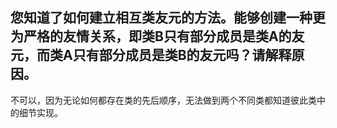 ## 您知道了如何建立相互类友元的方法。能够创建一种更为严格的友情关系，即类B只有部分成员是类A的友元，而类A只有部分成员是类B的友元吗？请解释原因。

不可以，因为无论如何都存在类的先后顺序，无法做到两个不同类都知道彼此类中的细节实现。